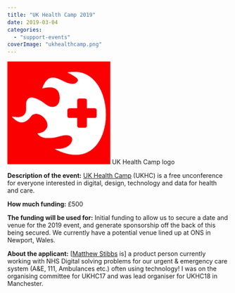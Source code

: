 ```yaml
---
title: "UK Health Camp 2019"
date: 2019-03-04
categories:
  - "support-events"
coverImage: "ukhealthcamp.png"
---
```


[![UK Health Camp logo](images/ukhealthcamp.png)](https://www.ukgovcamp.com/wp-content/uploads/2017/07/ukhealthcamp.png) UK Health Camp logo

**Description of the event:** [UK Health Camp](https://ukhealthcamp.com/) (UKHC) is a free unconference for everyone interested in digital, design, technology and data for health and care.

**How much funding:** £500

**The funding will be used for:** Initial funding to allow us to secure a date and venue for the 2019 event, and generate sponsorship off the back of this being secured. We currently have a potential venue lined up at ONS in Newport, Wales.

**About the applicant:** \[[Matthew Stibbs](https://twitter.com/MattStibbs) is\] a product person currently working with NHS Digital solving problems for our urgent & emergency care system (A&E, 111, Ambulances etc.) often using technology! I was on the organising committee for UKHC17 and was lead organiser for UKHC18 in Manchester.
